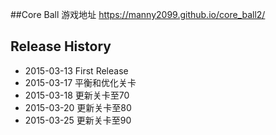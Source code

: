 ##Core Ball
    游戏地址 https://manny2099.github.io/core_ball2/
        
## Release History
* 2015-03-13 First Release
* 2015-03-17 平衡和优化关卡
* 2015-03-18 更新关卡至70
* 2015-03-20 更新关卡至80
* 2015-03-25 更新关卡至90
